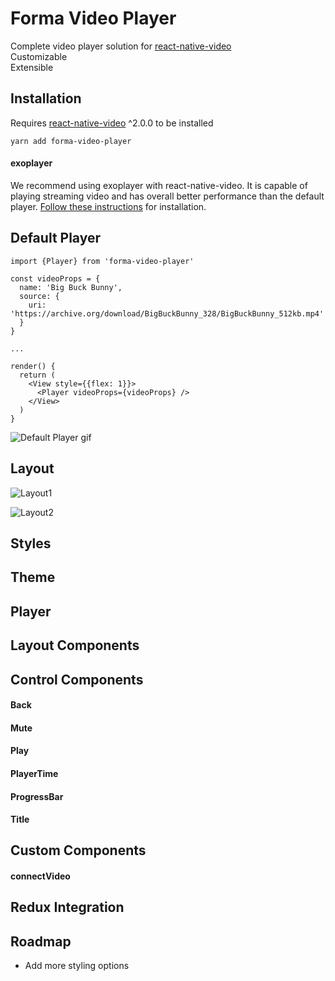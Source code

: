 Forma Video Player
===================

Complete video player solution for [react-native-video](https://github.com/react-native-community/react-native-video)  
Customizable  
Extensible

## Installation
Requires [react-native-video](https://github.com/react-native-community/react-native-video) ^2.0.0 to be installed
```
yarn add forma-video-player
```

#### exoplayer
We recommend using exoplayer with react-native-video. It is capable of playing streaming video and has overall better performance than the default player. [Follow these instructions](https://github.com/react-native-community/react-native-video/issues/668#issuecomment-312383674) for installation.

## Default Player
```
import {Player} from 'forma-video-player'

const videoProps = {
  name: 'Big Buck Bunny',
  source: {
    uri: 'https://archive.org/download/BigBuckBunny_328/BigBuckBunny_512kb.mp4'
  }
}

...

render() {
  return (
    <View style={{flex: 1}}>
      <Player videoProps={videoProps} />
    </View>
  )
}

```

![Default Player gif](https://github.com/forma-exacta/forma-video-player/tree/master/docs/default_player.gif)

## Layout
![Layout1](https://github.com/forma-exacta/forma-video-player/tree/master/docs/layout1.png)

![Layout2](https://github.com/forma-exacta/forma-video-player/tree/master/docs/layout2.png)

## Styles

## Theme

## Player

## Layout Components

## Control Components

#### Back

#### Mute

#### Play

#### PlayerTime

#### ProgressBar

#### Title

## Custom Components

#### connectVideo

## Redux Integration

## Roadmap
* Add more styling options
